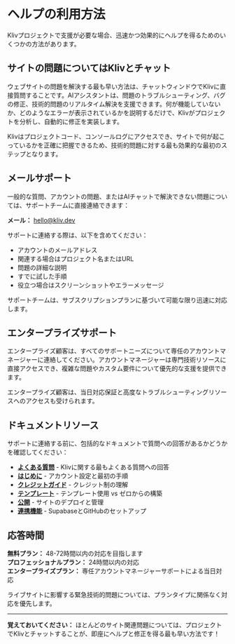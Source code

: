 # ヘルプの利用方法

Klivプロジェクトで支援が必要な場合、迅速かつ効果的にヘルプを得るためのいくつかの方法があります。

## サイトの問題についてはKlivとチャット

ウェブサイトの問題を解決する最も早い方法は、チャットウィンドウでKlivに直接質問することです。AIアシスタントは、問題のトラブルシューティング、バグの修正、技術的問題のリアルタイム解決を支援できます。何が機能していないか、どのようなエラーが表示されているかを説明するだけで、Klivがプロジェクトを分析し、自動的に修正を実装します。

Klivはプロジェクトコード、コンソールログにアクセスでき、サイトで何が起こっているかを正確に把握できるため、技術的問題に対する最も効果的な最初のステップとなります。

## メールサポート

一般的な質問、アカウントの問題、またはAIチャットで解決できない問題については、サポートチームに直接連絡できます：

**メール：** [hello@kliv.dev](mailto:hello@kliv.dev)

サポートに連絡する際は、以下を含めてください：
- アカウントのメールアドレス
- 関連する場合はプロジェクト名またはURL
- 問題の詳細な説明
- すでに試した手順
- 役立つ場合はスクリーンショットやエラーメッセージ

サポートチームは、サブスクリプションプランに基づいて可能な限り迅速に対応します。

## エンタープライズサポート

エンタープライズ顧客は、すべてのサポートニーズについて専任のアカウントマネージャーに連絡してください。アカウントマネージャーは専門技術リソースに直接アクセスでき、複雑な問題やカスタム要件について優先的な支援を提供できます。

エンタープライズ顧客は、当日対応保証と高度なトラブルシューティングリソースへのアクセスも受けられます。

## ドキュメントリソース

サポートに連絡する前に、包括的なドキュメントで質問への回答があるかどうかを確認してください：

- **[よくある質問](/ja/help/faq)** - Klivに関する最もよくある質問への回答
- **[はじめに](/ja/getting-started/creating-account)** - アカウント設定と最初の手順
- **[クレジットガイド](/ja/getting-started/credits)** - クレジット制の理解
- **[テンプレート](/ja/templates/app-store)** - テンプレート使用 vs ゼロからの構築
- **[公開](/ja/publishing/basics)** - サイトのデプロイと管理
- **[連携機能](/ja/backend/supabase)** - SupabaseとGitHubのセットアップ

## 応答時間

**無料プラン：** 48-72時間以内の対応を目指します  
**プロフェッショナルプラン：** 24時間以内の対応  
**エンタープライズプラン：** 専任アカウントマネージャーサポートによる当日対応

ライブサイトに影響する緊急技術的問題については、プランタイプに関係なく対応を優先します。

---

**覚えておいてください：** ほとんどのサイト関連問題については、プロジェクトでKlivとチャットすることが、即座にヘルプと修正を得る最も早い方法です！